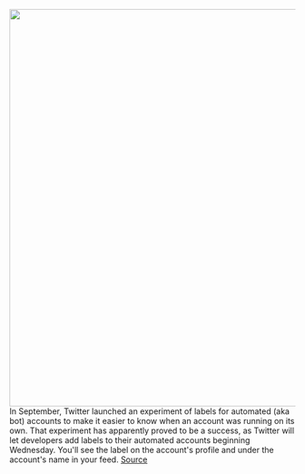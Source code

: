 <img src='https://cdn.vox-cdn.com/thumbor/VIIwjHTSQqtMP_zSqR5cJ06VyI8=/0x0:1596x990/1200x800/filters:focal(671x368:925x622)/cdn.vox-cdn.com/uploads/chorus_image/image/70517937/AAT.0.jpg' width='700px' /><br/>
In September, Twitter launched an experiment of labels for automated (aka bot) accounts to make it easier to know when an account was running on its own. That experiment has apparently proved to be a success, as Twitter will let developers add labels to their automated accounts beginning Wednesday. You'll see the label on the account's profile and under the account's name in your feed.
<a href='https://www.theverge.com/2022/2/16/22937435/twitter-labels-automated-bot-accounts'> Source <a/>